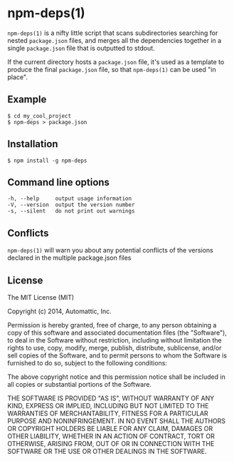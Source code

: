 # npm-deps(1)

`npm-deps(1)` is a nifty little script that scans subdirectories searching for 
nested `package.json` files, and merges all the dependencies together in a 
single `package.json` file that is outputted to stdout.

If the current directory hosts a `package.json` file, it's used as a template
to produce the final `package.json` file, so that `npm-deps(1)` can be used "in
place".

## Example

    $ cd my_cool_project
    $ npm-deps > package.json

## Installation

    $ npm install -g npm-deps

## Command line options

    -h, --help     output usage information
    -V, --version  output the version number
    -s, --silent   do not print out warnings

## Conflicts

`npm-deps(1)` will warn you about any potential conflicts of the versions
declared in the multiple package.json files

## License

The MIT License (MIT)

Copyright (c) 2014, Automattic, Inc.

Permission is hereby granted, free of charge, to any person obtaining a copy
of this software and associated documentation files (the "Software"), to deal
in the Software without restriction, including without limitation the rights
to use, copy, modify, merge, publish, distribute, sublicense, and/or sell
copies of the Software, and to permit persons to whom the Software is
furnished to do so, subject to the following conditions:

The above copyright notice and this permission notice shall be included in
all copies or substantial portions of the Software.

THE SOFTWARE IS PROVIDED "AS IS", WITHOUT WARRANTY OF ANY KIND, EXPRESS OR
IMPLIED, INCLUDING BUT NOT LIMITED TO THE WARRANTIES OF MERCHANTABILITY,
FITNESS FOR A PARTICULAR PURPOSE AND NONINFRINGEMENT. IN NO EVENT SHALL THE
AUTHORS OR COPYRIGHT HOLDERS BE LIABLE FOR ANY CLAIM, DAMAGES OR OTHER
LIABILITY, WHETHER IN AN ACTION OF CONTRACT, TORT OR OTHERWISE, ARISING FROM,
OUT OF OR IN CONNECTION WITH THE SOFTWARE OR THE USE OR OTHER DEALINGS IN
THE SOFTWARE.